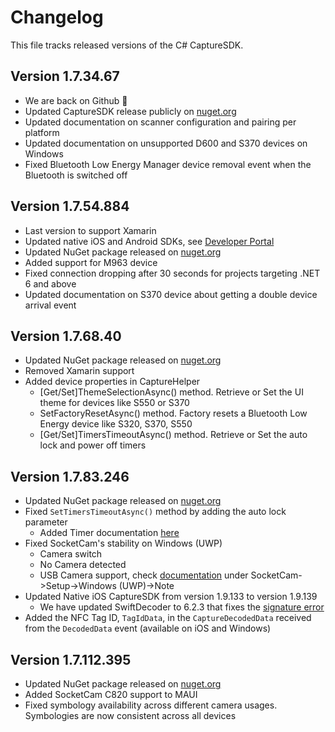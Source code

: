 # Changelog

This file tracks released versions of the C# CaptureSDK.

## Version 1.7.34.67

- We are back on Github 🚀
- Updated CaptureSDK release publicly on [nuget.org](https://www.nuget.org/packages/SocketMobile.Capture)
- Updated documentation on scanner configuration and pairing per platform
- Updated documentation on unsupported D600 and S370 devices on Windows
- Fixed Bluetooth Low Energy Manager device removal event when the Bluetooth is switched off

## Version 1.7.54.884

- Last version to support Xamarin
- Updated native iOS and Android SDKs, see [Developer Portal](https://www.socketmobile.dev)
- Updated NuGet package released on [nuget.org](https://www.nuget.org/packages/SocketMobile.Capture)
- Added support for M963 device 
- Fixed connection dropping after 30 seconds for projects targeting .NET 6 and above
- Updated documentation on S370 device about getting a double device arrival event

## Version 1.7.68.40

- Updated NuGet package released on [nuget.org](https://www.nuget.org/packages/SocketMobile.Capture)
- Removed Xamarin support
- Added device properties in CaptureHelper
  - [Get/Set]ThemeSelectionAsync() method. Retrieve or Set the UI theme for devices like S550 or S370
  - SetFactoryResetAsync() method. Factory resets a Bluetooth Low Energy device like S320, S370, S550
  - [Get/Set]TimersTimeoutAsync() method. Retrieve or Set the auto lock and power off timers

## Version 1.7.83.246

- Updated NuGet package released on [nuget.org](https://www.nuget.org/packages/SocketMobile.Capture)
- Fixed `SetTimersTimeoutAsync()` method by adding the auto lock parameter
  - Added Timer documentation [here](https://docs.socketmobile.dev/capture/csharp/en/latest/topicsTimers.html)
- Fixed SocketCam's stability on Windows (UWP)
  - Camera switch
  - No Camera detected
  - USB Camera support, check [documentation](https://docs.socketmobile.dev/capture/csharp/en/latest/topicsSocketCam.html) under SocketCam->Setup->Windows (UWP)->Note
- Updated Native iOS CaptureSDK from version 1.9.133 to version 1.9.139
  - We have updated SwiftDecoder to 6.2.3 that fixes the [signature error](https://github.com/SocketMobile/swift-package-capturesdk/issues/28)
- Added the NFC Tag ID, `TagIdData`, in the `CaptureDecodedData` received from the `DecodedData` event (available on iOS and Windows)

## Version 1.7.112.395

- Updated NuGet package released on [nuget.org](https://www.nuget.org/packages/SocketMobile.Capture)
- Added SocketCam C820 support to MAUI
- Fixed symbology availability across different camera usages. Symbologies are now consistent across all devices

